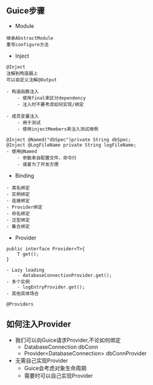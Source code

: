 ## Guice步骤 
- Module

```
继承AbstractModule
重写configure方法
```
- Inject


```
@Inject
注解到构造器上
可以自定义注解@Output

- 构造函数注入
    - 使用final来区分dependency
    - 注入时不要考虑如何实现/绑定
    
- 成员变量注入
    - 用于测试
    - 使用injectMembers来注入测试用例
    
@Inject @Named("dbSpec")private String dbSpec;
@Inject @LogFileName private String logFileName;
- 使用@Named
    - 参数来自配置文件，命令行
    - 或者为了开发方便
```

- Binding

```
- 类名绑定
- 实例绑定
- 连接绑定
- Provider绑定 
- 命名绑定
- 泛型绑定
- 集合绑定

```

- Provider

```
public interface Provider<T>{
    T get();
}

- Lazy loading
    - databaseConnectionProvider.get();
- 多个实例
    - logEntryProvider.get();
- 其他具体场合

@Providers
```
## 如何注入Provider
- 我们可以向Guice请求Provider,不论如何绑定
    - DatabaseConnection dbConn
    - Provider\<DatabaseConnection> dbConnProvider
- 无需自己实现Provider
    - Guice会考虑对象生命周期
    - 需要时可以自己实现Provider


 